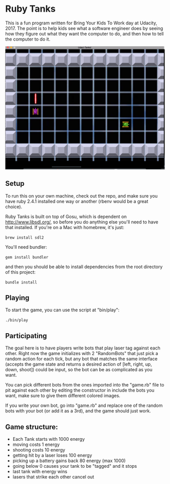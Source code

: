 # Ruby Tanks

This is a fun program written for Bring Your Kids To Work day
at Udacity, 2017.  The point is to help kids see what a software engineer
does by seeing how they figure out what they want the computer to do,
and then how to tell the computer to do it.

![UdaciTanks](/assets/ruby-tanks.png)

## Setup

To run this on your own machine, check out the repo, and make sure
you have ruby 2.4.1 installed one way or another (rbenv would be a great
  choice).

Ruby Tanks is built on top of Gosu, which is dependent on http://www.libsdl.org/,
so before you do anything else you'll need to have that installed. If you're
on a Mac with homebrew, it's just:

`brew install sdl2`

You'll need bundler:

`gem install bundler`

and then you should be able to install dependencies from the root directory
of this project:

`bundle install`

## Playing

To start the game, you can use the script at "bin/play":

`./bin/play`

## Participating

The goal here is to have players write bots that play laser tag against each other.
Right now the game initializes with 2 "RandomBots" that just pick a random
action for each tick, but any bot that matches the same interface (accepts
  the game state and returns a desired action of [left, right, up, down, shoot])
could be input, so the bot can be as complicated as you want.

You can pick different bots from the ones
imported into the "game.rb" file to pit against
each other by editing the constructor in include the
bots you want, make sure to give them different
colored images.

If you write your own bot, go into "game.rb" and replace one of the random
bots with your bot (or add it as a 3rd), and the game should just work.

## Game structure:

* Each Tank starts with 1000 energy
* moving costs 1 energy
* shooting costs 10 energy
* getting hit by a laser loses 100 energy
* picking up a battery gains back 80 energy (max 1000)
* going below 0 causes your tank to be "tagged" and it stops
* last tank with energy wins
* lasers that strike each other cancel out
